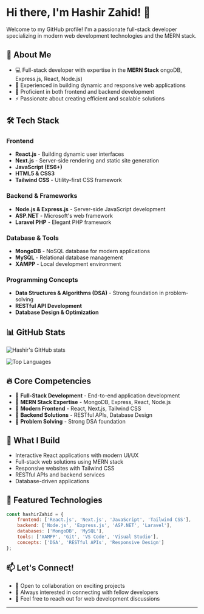 # Hi there, I'm Hashir Zahid! 👋

Welcome to my GitHub profile! I'm a passionate full-stack developer specializing in modern web development technologies and the MERN stack.

## 🚀 About Me

- 💻 Full-stack developer with expertise in the **MERN Stack** 
ongoDB, Express.js, React, Node.js)
- 🎯 Experienced in building dynamic and responsive web applications
- 🔧 Proficient in both frontend and backend development
- ⚡ Passionate about creating efficient and scalable solutions

## 🛠️ Tech Stack

### Frontend
- **React.js** - Building dynamic user interfaces
- **Next.js** - Server-side rendering and static site generation
- **JavaScript (ES6+)** 
- **HTML5 & CSS3**
- **Tailwind CSS** - Utility-first CSS framework

### Backend & Frameworks
- **Node.js & Express.js** - Server-side JavaScript development
- **ASP.NET** - Microsoft's web framework
- **Laravel PHP** - Elegant PHP framework

### Database & Tools
- **MongoDB** - NoSQL database for modern applications
- **MySQL** - Relational database management
- **XAMPP** - Local development environment

### Programming Concepts
- **Data Structures & Algorithms (DSA)** - Strong foundation in problem-solving
- **RESTful API Development**
- **Database Design & Optimization**

## 📊 GitHub Stats

![Hashir's GitHub stats](https://github-readme-stats.vercel.app/api?username=hashir-zahid&show_icons=true&theme=radical&count_private=true&cache_seconds=1800)


![Top Languages](https://github-readme-stats.vercel.app/api/top-langs/?username=hashir-zahid&layout=compact&theme=radical&cache_seconds=1800
)

## 🔥 Core Competencies

- 🎯 **Full-Stack Development** - End-to-end application development
- 🎯 **MERN Stack Expertise** - MongoDB, Express, React, Node.js
- 🎯 **Modern Frontend** - React, Next.js, Tailwind CSS
- 🎯 **Backend Solutions** - RESTful APIs, Database Design
- 🎯 **Problem Solving** - Strong DSA foundation

## 🌟 What I Build

- Interactive React applications with modern UI/UX
- Full-stack web solutions using MERN stack
- Responsive websites with Tailwind CSS
- RESTful APIs and backend services
- Database-driven applications

## 🚀 Featured Technologies

```javascript
const hashirZahid = {
    frontend: ['React.js', 'Next.js', 'JavaScript', 'Tailwind CSS'],
    backend: ['Node.js', 'Express.js', 'ASP.NET', 'Laravel'],
    databases: ['MongoDB', 'MySQL'],
    tools: ['XAMPP', 'Git', 'VS Code', 'Visual Studio'],
    concepts: ['DSA', 'RESTful APIs', 'Responsive Design']
};
```

## 📫 Let's Connect!

- 💼 Open to collaboration on exciting projects
- 🤝 Always interested in connecting with fellow developers
- 📧 Feel free to reach out for web development discussions

---
